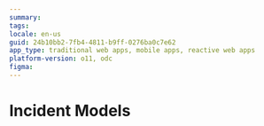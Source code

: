 ```yaml
---
summary:
tags: 
locale: en-us
guid: 24b10bb2-7fb4-4811-b9ff-0276ba0c7e62
app_type: traditional web apps, mobile apps, reactive web apps
platform-version: o11, odc
figma:
---
```


# Incident Models
